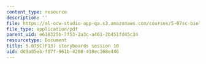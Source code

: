 ```yaml
---
content_type: resource
description: ''
file: https://ol-ocw-studio-app-qa.s3.amazonaws.com/courses/5-07sc-biological-chemistry-i-fall-2013/dd9a85ebf07f961b4208418ec368e446_sb_session10.pdf
file_type: application/pdf
parent_uid: e618325b-7f53-2a3c-a461-2b451fd45c34
resourcetype: Document
title: 5.07SC(F13) storyboards session 10
uid: dd9a85eb-f07f-961b-4208-418ec368e446
---
```

